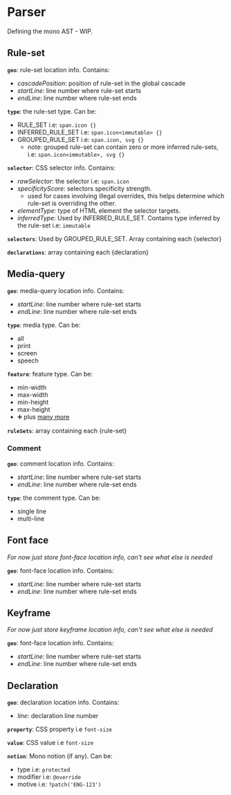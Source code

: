 # Parser

Defining the mono AST - WIP.

## Rule-set

**`geo`**: rule-set location info. Contains:
- *cascadePosition*: position of rule-set in the global cascade
- *startLine*: line number where rule-set starts
- *endLine*: line number where rule-set ends

**`type`**: the rule-set type. Can be:
- RULE_SET i.e: `span.icon {}`
- INFERRED_RULE_SET i.e: `span.icon<immutable> {}`
- GROUPED_RULE_SET i.e: `span.icon, svg {}`
  - note: grouped rule-set can contain zero or more inferred rule-sets, i.e: `span.icon<immutable>, svg {}`

**`selector`**: CSS selector info. Contains:
- *rawSelector*: the selector i.e: `span.icon`
- *specificityScore*: selectors specificity strength.
  - used for cases involving illegal overrides, this helps determine which rule-set is overriding the other.
- *elementType:* type of HTML element the selector targets.
- *inferredType*: Used by INFERRED_RULE_SET. Contains type inferred by the rule-set i.e: `immutable`

**`selectors`**: Used by GROUPED_RULE_SET. Array containing each {selector}

**`declarations`**: array containing each {declaration}

## Media-query

**`geo`**: media-query location info. Contains:
- *startLine*: line number where rule-set starts
- *endLine*: line number where rule-set ends

**`type`**: media type. Can be:
- all
- print
- screen
- speech

**`feature`**: feature type. Can be:
- min-width
- max-width
- min-height
- max-height
- ➕ plus [many more](https://developer.mozilla.org/en-US/docs/Web/CSS/@media#Media_features)

**`ruleSets`**: array containing each {rule-set}

### Comment

**`geo`**: comment location info. Contains:
- *startLine*: line number where rule-set starts
- *endLine*: line number where rule-set ends

**`type`**: the comment type. Can be:
- single line
- multi-line

## Font face
*For now just store font-face location info, can't see what else is needed*

**`geo`**: font-face location info. Contains:
- *startLine*: line number where rule-set starts
- *endLine*: line number where rule-set ends

## Keyframe
*For now just store keyframe location info, can't see what else is needed*

**`geo`**: font-face location info. Contains:
- *startLine*: line number where rule-set starts
- *endLine*: line number where rule-set ends

## Declaration

**`geo`**: declaration location info. Contains:
- *line*: declaration line number

**`property`**: CSS property i.e `font-size`

**`value`**: CSS value i.e `font-size`

**`notion`**: Mono notion (if any). Can be:
- type i.e: `protected`
- modifier i.e: `@override`
- motive i.e: `?patch('ENG-123')`

